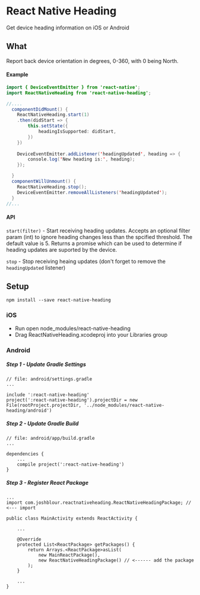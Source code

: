 # React Native Heading
Get device heading information on iOS or Android

## What
Report back device orientation in degrees, 0-360, with 0 being North.

#### Example
```java
import { DeviceEventEmitter } from 'react-native';
import ReactNativeHeading from 'react-native-heading';

//....
  componentDidMount() {
    ReactNativeHeading.start(1)
	.then(didStart => {
		this.setState({
			headingIsSupported: didStart,
		})
	})
	
    DeviceEventEmitter.addListener('headingUpdated', heading => {
    	console.log('New heading is:', heading);
    });

  }
  componentWillUnmount() {
  	ReactNativeHeading.stop();
  	DeviceEventEmitter.removeAllListeners('headingUpdated');
  }
//...
```


#### API

`start(filter)` - Start receiving heading updates. Accepts an optional filter param (int) to ignore heading changes less than the spcified threshold. The default value is 5. Returns a promise which can be used to determine if heading updates are suported by the device.

`stop` - Stop receiving heaing updates (don't forget to remove the `headingUpdated` listener)


## Setup

````
npm install --save react-native-heading
````

### iOS
* Run open node_modules/react-native-heading
* Drag ReactNativeHeading.xcodeproj into your Libraries group

### Android
##### Step 1 - Update Gradle Settings

```
// file: android/settings.gradle
...

include ':react-native-heading'
project(':react-native-heading').projectDir = new File(rootProject.projectDir, '../node_modules/react-native-heading/android')
```
##### Step 2 - Update Gradle Build

```
// file: android/app/build.gradle
...

dependencies {
    ...
    compile project(':react-native-heading')
}
```
##### Step 3 - Register React Package
```
...
import com.joshblour.reactnativeheading.ReactNativeHeadingPackage; // <--- import

public class MainActivity extends ReactActivity {

    ...

    @Override
    protected List<ReactPackage> getPackages() {
        return Arrays.<ReactPackage>asList(
            new MainReactPackage(),
            new ReactNativeHeadingPackage() // <------ add the package
        );
    }

    ...
}
```
